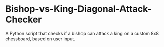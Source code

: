 # Bishop-vs-King-Diagonal-Attack-Checker
A Python script that checks if a bishop can attack a king on a custom 8x8 chessboard, based on user input.

